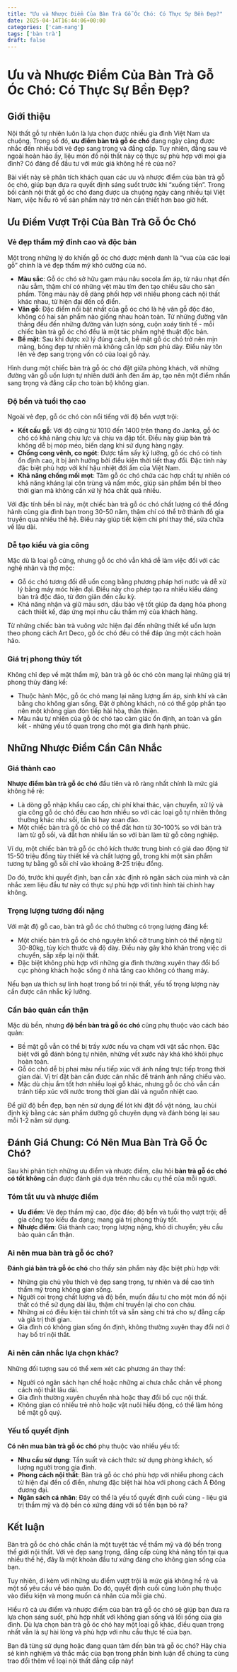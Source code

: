 ```yaml
---
title: "Ưu và Nhược Điểm Của Bàn Trà Gỗ Óc Chó: Có Thực Sự Bền Đẹp?"
date: 2025-04-14T16:44:06+00:00
categories: ['cam-nang']
tags: ['bàn trà']
draft: false
---
```

# Ưu và Nhược Điểm Của Bàn Trà Gỗ Óc Chó: Có Thực Sự Bền Đẹp?

## Giới thiệu

Nội thất gỗ tự nhiên luôn là lựa chọn được nhiều gia đình Việt Nam ưa chuộng. Trong số đó, **ưu điểm bàn trà gỗ óc chó** đang ngày càng được nhắc đến nhiều bởi vẻ đẹp sang trọng và đẳng cấp. Tuy nhiên, đằng sau vẻ ngoài hoàn hảo ấy, liệu món đồ nội thất này có thực sự phù hợp với mọi gia đình? Có đáng để đầu tư với mức giá không hề rẻ của nó?

Bài viết này sẽ phân tích khách quan các ưu và nhược điểm của bàn trà gỗ óc chó, giúp bạn đưa ra quyết định sáng suốt trước khi “xuống tiền”. Trong bối cảnh nội thất gỗ óc chó đang được ưa chuộng ngày càng nhiều tại Việt Nam, việc hiểu rõ về sản phẩm này trở nên cần thiết hơn bao giờ hết.

## Ưu Điểm Vượt Trội Của Bàn Trà Gỗ Óc Chó

### Vẻ đẹp thẩm mỹ đỉnh cao và độc bản

Một trong những lý do khiến gỗ óc chó được mệnh danh là “vua của các loại gỗ” chính là vẻ đẹp thẩm mỹ khó cưỡng của nó.

* **Màu sắc**: Gỗ óc chó sở hữu gam màu nâu socola ấm áp, từ nâu nhạt đến nâu sẫm, thậm chí có những vệt màu tím đen tạo chiều sâu cho sản phẩm. Tông màu này dễ dàng phối hợp với nhiều phong cách nội thất khác nhau, từ hiện đại đến cổ điển.
* **Vân gỗ**: Đặc điểm nổi bật nhất của gỗ óc chó là hệ vân gỗ độc đáo, không có hai sản phẩm nào giống nhau hoàn toàn. Từ những đường vân thẳng đều đến những đường vân lượn sóng, cuộn xoáy tinh tế - mỗi chiếc bàn trà gỗ óc chó đều là một tác phẩm nghệ thuật độc bản.
* **Bề mặt**: Sau khi được xử lý đúng cách, bề mặt gỗ óc chó trở nên mịn màng, bóng đẹp tự nhiên mà không cần lớp sơn phủ dày. Điều này tôn lên vẻ đẹp sang trọng vốn có của loại gỗ này.

Hình dung một chiếc bàn trà gỗ óc chó đặt giữa phòng khách, với những đường vân gỗ uốn lượn tự nhiên dưới ánh đèn ấm áp, tạo nên một điểm nhấn sang trọng và đẳng cấp cho toàn bộ không gian.

### Độ bền và tuổi thọ cao

Ngoài vẻ đẹp, gỗ óc chó còn nổi tiếng với độ bền vượt trội:

* **Kết cấu gỗ**: Với độ cứng từ 1010 đến 1400 trên thang đo Janka, gỗ óc chó có khả năng chịu lực và chịu va đập tốt. Điều này giúp bàn trà không dễ bị móp méo, biến dạng khi sử dụng hàng ngày.
* **Chống cong vênh, co ngót**: Được tẩm sấy kỹ lưỡng, gỗ óc chó có tính ổn định cao, ít bị ảnh hưởng bởi điều kiện thời tiết thay đổi. Đặc tính này đặc biệt phù hợp với khí hậu nhiệt đới ẩm của Việt Nam.
* **Khả năng chống mối mọt**: Tâm gỗ óc chó chứa các hợp chất tự nhiên có khả năng kháng lại côn trùng và nấm mốc, giúp sản phẩm bền bỉ theo thời gian mà không cần xử lý hóa chất quá nhiều.

Với đặc tính bền bỉ này, một chiếc bàn trà gỗ óc chó chất lượng có thể đồng hành cùng gia đình bạn trong 30-50 năm, thậm chí có thể trở thành đồ gia truyền qua nhiều thế hệ. Điều này giúp tiết kiệm chi phí thay thế, sửa chữa về lâu dài.

### Dễ tạo kiểu và gia công

Mặc dù là loại gỗ cứng, nhưng gỗ óc chó vẫn khá dễ làm việc đối với các nghệ nhân và thợ mộc:

* Gỗ óc chó tương đối dễ uốn cong bằng phương pháp hơi nước và dễ xử lý bằng máy móc hiện đại. Điều này cho phép tạo ra nhiều kiểu dáng bàn trà độc đáo, từ đơn giản đến cầu kỳ.
* Khả năng nhận và giữ màu sơn, dầu bảo vệ tốt giúp đa dạng hóa phong cách thiết kế, đáp ứng mọi nhu cầu thẩm mỹ của khách hàng.

Từ những chiếc bàn trà vuông vức hiện đại đến những thiết kế uốn lượn theo phong cách Art Deco, gỗ óc chó đều có thể đáp ứng một cách hoàn hảo.

### Giá trị phong thủy tốt

Không chỉ đẹp về mặt thẩm mỹ, bàn trà gỗ óc chó còn mang lại những giá trị phong thủy đáng kể:

* Thuộc hành Mộc, gỗ óc chó mang lại năng lượng ấm áp, sinh khí và cân bằng cho không gian sống. Đặt ở phòng khách, nó có thể góp phần tạo nên một không gian đón tiếp hài hòa, thân thiện.
* Màu nâu tự nhiên của gỗ óc chó tạo cảm giác ổn định, an toàn và gắn kết - những yếu tố quan trọng cho một gia đình hạnh phúc.

## Những Nhược Điểm Cần Cân Nhắc

### Giá thành cao

**Nhược điểm bàn trà gỗ óc chó** đầu tiên và rõ ràng nhất chính là mức giá không hề rẻ:

* Là dòng gỗ nhập khẩu cao cấp, chi phí khai thác, vận chuyển, xử lý và gia công gỗ óc chó đều cao hơn nhiều so với các loại gỗ tự nhiên thông thường khác như sồi, tần bì hay xoan đào.
* Một chiếc bàn trà gỗ óc chó có thể đắt hơn từ 30-100% so với bàn trà làm từ gỗ sồi, và đắt hơn nhiều lần so với bàn làm từ gỗ công nghiệp.

Ví dụ, một chiếc bàn trà gỗ óc chó kích thước trung bình có giá dao động từ 15-50 triệu đồng tùy thiết kế và chất lượng gỗ, trong khi một sản phẩm tương tự bằng gỗ sồi chỉ vào khoảng 8-25 triệu đồng.

Do đó, trước khi quyết định, bạn cần xác định rõ ngân sách của mình và cân nhắc xem liệu đầu tư này có thực sự phù hợp với tình hình tài chính hay không.

### Trọng lượng tương đối nặng

Với mật độ gỗ cao, bàn trà gỗ óc chó thường có trọng lượng đáng kể:

* Một chiếc bàn trà gỗ óc chó nguyên khối cỡ trung bình có thể nặng từ 30-80kg, tùy kích thước và độ dày. Điều này gây khó khăn trong việc di chuyển, sắp xếp lại nội thất.
* Đặc biệt không phù hợp với những gia đình thường xuyên thay đổi bố cục phòng khách hoặc sống ở nhà tầng cao không có thang máy.

Nếu bạn ưa thích sự linh hoạt trong bố trí nội thất, yếu tố trọng lượng này cần được cân nhắc kỹ lưỡng.

### Cần bảo quản cẩn thận

Mặc dù bền, nhưng **độ bền bàn trà gỗ óc chó** cũng phụ thuộc vào cách bảo quản:

* Bề mặt gỗ vẫn có thể bị trầy xước nếu va chạm với vật sắc nhọn. Đặc biệt với gỗ đánh bóng tự nhiên, những vết xước này khá khó khôi phục hoàn toàn.
* Gỗ óc chó dễ bị phai màu nếu tiếp xúc với ánh nắng trực tiếp trong thời gian dài. Vị trí đặt bàn cần được cân nhắc để tránh ánh nắng chiếu vào.
* Mặc dù chịu ẩm tốt hơn nhiều loại gỗ khác, nhưng gỗ óc chó vẫn cần tránh tiếp xúc với nước trong thời gian dài và nguồn nhiệt cao.

Để giữ độ bền đẹp, bạn nên sử dụng đế lót khi đặt đồ vật nóng, lau chùi định kỳ bằng các sản phẩm dưỡng gỗ chuyên dụng và đánh bóng lại sau mỗi 1-2 năm sử dụng.

## Đánh Giá Chung: Có Nên Mua Bàn Trà Gỗ Óc Chó?

Sau khi phân tích những ưu điểm và nhược điểm, câu hỏi **bàn trà gỗ óc chó có tốt không** cần được đánh giá dựa trên nhu cầu cụ thể của mỗi người.

### Tóm tắt ưu và nhược điểm

* **Ưu điểm**: Vẻ đẹp thẩm mỹ cao, độc đáo; độ bền và tuổi thọ vượt trội; dễ gia công tạo kiểu đa dạng; mang giá trị phong thủy tốt.
* **Nhược điểm**: Giá thành cao; trọng lượng nặng, khó di chuyển; yêu cầu bảo quản cẩn thận.

### Ai nên mua bàn trà gỗ óc chó?

**Đánh giá bàn trà gỗ óc chó** cho thấy sản phẩm này đặc biệt phù hợp với:

* Những gia chủ yêu thích vẻ đẹp sang trọng, tự nhiên và đề cao tính thẩm mỹ trong không gian sống.
* Người coi trọng chất lượng và độ bền, muốn đầu tư cho một món đồ nội thất có thể sử dụng dài lâu, thậm chí truyền lại cho con cháu.
* Những ai có điều kiện tài chính tốt và sẵn sàng chi trả cho sự đẳng cấp và giá trị thời gian.
* Gia đình có không gian sống ổn định, không thường xuyên thay đổi nơi ở hay bố trí nội thất.

### Ai nên cân nhắc lựa chọn khác?

Những đối tượng sau có thể xem xét các phương án thay thế:

* Người có ngân sách hạn chế hoặc những ai chưa chắc chắn về phong cách nội thất lâu dài.
* Gia đình thường xuyên chuyển nhà hoặc thay đổi bố cục nội thất.
* Không gian có nhiều trẻ nhỏ hoặc vật nuôi hiếu động, có thể làm hỏng bề mặt gỗ quý.

### Yếu tố quyết định

**Có nên mua bàn trà gỗ óc chó** phụ thuộc vào nhiều yếu tố:

* **Nhu cầu sử dụng**: Tần suất và cách thức sử dụng phòng khách, số lượng người trong gia đình.
* **Phong cách nội thất**: Bàn trà gỗ óc chó phù hợp với nhiều phong cách từ hiện đại đến cổ điển, nhưng đặc biệt hài hòa với phong cách Á Đông đương đại.
* **Ngân sách cá nhân**: Đây có thể là yếu tố quyết định cuối cùng - liệu giá trị thẩm mỹ và độ bền có xứng đáng với số tiền bạn bỏ ra?

## Kết luận

Bàn trà gỗ óc chó chắc chắn là một tuyệt tác về thẩm mỹ và độ bền trong thế giới nội thất. Với vẻ đẹp sang trọng, đẳng cấp cùng khả năng tồn tại qua nhiều thế hệ, đây là một khoản đầu tư xứng đáng cho không gian sống của bạn.

Tuy nhiên, đi kèm với những ưu điểm vượt trội là mức giá không hề rẻ và một số yêu cầu về bảo quản. Do đó, quyết định cuối cùng luôn phụ thuộc vào điều kiện và mong muốn cá nhân của mỗi gia chủ.

Hiểu rõ cả ưu điểm và nhược điểm của bàn trà gỗ óc chó sẽ giúp bạn đưa ra lựa chọn sáng suốt, phù hợp nhất với không gian sống và lối sống của gia đình. Dù lựa chọn bàn trà gỗ óc chó hay một loại gỗ khác, điều quan trọng nhất vẫn là sự hài lòng và phù hợp với nhu cầu thực tế của bạn.

Bạn đã từng sử dụng hoặc đang quan tâm đến bàn trà gỗ óc chó? Hãy chia sẻ kinh nghiệm và thắc mắc của bạn trong phần bình luận để chúng ta cùng trao đổi thêm về loại nội thất đẳng cấp này!